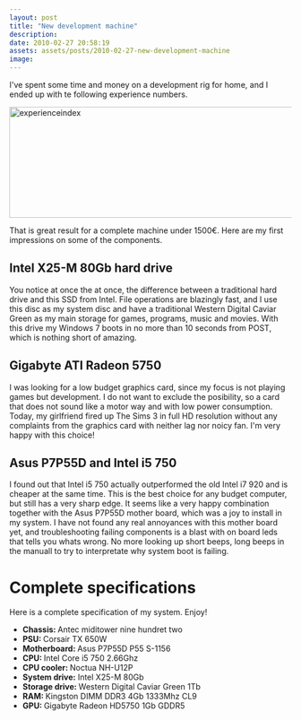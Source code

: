```yaml
---
layout: post
title: "New development machine"
description:
date: 2010-02-27 20:58:19
assets: assets/posts/2010-02-27-new-development-machine
image: 
---
```


<p>I've spent some time and money on a development rig for home, and I ended up with te following experience numbers.</p>
<p><img class="alignnone size-full wp-image-639" title="experienceindex" src="http://litemedia.info/media/Default/Mint/experienceindex.png" width="564" height="198" /></p>
<p>That is great result for a complete machine under 1500€. Here are my first impressions on some of the components.</p>
<h2>Intel X25-M 80Gb hard drive</h2>
<p>You notice at once the at once, the difference between a traditional hard drive and this SSD from Intel. File operations are blazingly fast, and I use this disc as my system disc and have a traditional Western Digital Caviar Green as my main storage for games, programs, music and movies. With this drive my Windows 7 boots in no more than 10 seconds from POST, which is nothing short of amazing.</p>
<h2>Gigabyte ATI Radeon 5750</h2>
<p>I was looking for a low budget graphics card, since my focus is not playing games but development. I do not want to exclude the posibility, so a card that does not sound like a motor way and with low power consumption. Today, my girlfriend fired up The Sims 3 in full HD resolution without any complaints from the graphics card with neither lag nor noicy fan. I'm very happy with this choice!</p>
<h2>Asus P7P55D and Intel i5 750</h2>
<p>I found out that Intel i5 750 actually outperformed the old Intel i7 920 and is cheaper at the same time. This is the best choice for any budget computer, but still has a very sharp edge. It seems like a very happy combination together with the Asus P7P55D mother board, which was a joy to install in my system. I have not found any real annoyances with this mother board yet, and troubleshooting failing components is a blast with on board leds that tells you whats wrong. No more looking up short beeps, long beeps in the manuall to try to interpretate why system boot is failing.</p>
<h1>Complete specifications</h1>
<p>Here is a complete specification of my system. Enjoy!</p>
<ul>
<li><strong>Chassis: </strong>Antec miditower nine hundret two</li>
<li><strong>PSU: </strong>Corsair TX 650W</li>
<li><strong>Motherboard: </strong>Asus P7P55D P55 S-1156</li>
<li><strong>CPU: </strong>Intel Core i5 750 2.66Ghz</li>
<li><strong>CPU cooler: </strong>Noctua NH-U12P</li>
<li><strong>System drive:</strong> Intel X25-M 80Gb</li>
<li><strong>Storage drive: </strong>Western Digital Caviar Green 1Tb</li>
<li><strong>RAM: </strong>Kingston DIMM DDR3 4Gb 1333Mhz CL9</li>
<li><strong>GPU: </strong>Gigabyte Radeon HD5750 1Gb GDDR5</li>
</ul>
